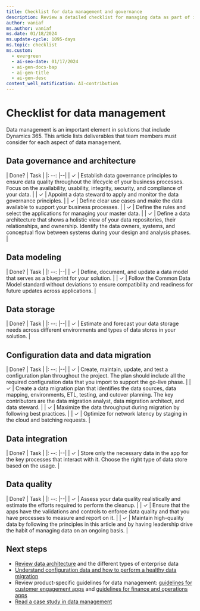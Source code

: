 ```yaml
---
title: Checklist for data management and governance
description: Review a detailed checklist for managing data as part of implementing a Dynamics 365 solution, including an overview on data governance and archhitecture.
author: vaniaf
ms.author: vaniaf
ms.date: 01/18/2024
ms.update-cycle: 1095-days
ms.topic: checklist
ms.custom:
  - evergreen
  - ai-seo-date: 01/17/2024
  - ai-gen-docs-bap
  - ai-gen-title
  - ai-gen-desc
content_well_notification: AI-contribution
---
```


# Checklist for data management

Data management is an important element in solutions that include Dynamics 365. This article lists deliverables that team members must consider for each aspect of data management.

## Data governance and architecture

| Done? | Task |
|: --: |--|
| &check; | Establish data governance principles to ensure data quality throughout the lifecycle of your business processes. Focus on the availability, usability, integrity, security, and compliance of your data. |
| &check; | Appoint a data steward to apply and monitor the data governance principles. |
| &check; | Define clear use cases and make the data available to support your business processes. |
| &check; | Define the rules and select the applications for managing your master data. |
| &check; | Define a data architecture that shows a holistic view of your data repositories, their relationships, and ownership. Identify the data owners, systems, and conceptual flow between systems during your design and analysis phases. |

## Data modeling

| Done? | Task |
|: --: |--|
| &check; | Define, document, and update a data model that serves as a blueprint for your solution. |
| &check; | Follow the Common Data Model standard without deviations to ensure compatibility and readiness for future updates across applications. |

## Data storage

| Done? | Task |
|: --: |--|
| &check; | Estimate and forecast your data storage needs across different environments and types of data stores in your solution. |

## Configuration data and data migration

| Done? | Task |
|: --: |--|
| &check; | Create, maintain, update, and test a configuration plan throughout the project. The plan should include all the required configuration data that you import to support the go-live phase. |
| &check; | Create a data migration plan that identifies the data sources, data mapping, environments, ETL, testing, and cutover planning. The key contributors are the data migration analyst, data migration architect, and data steward. |
| &check; | Maximize the data throughput during migration by following best practices. |
| &check; | Optimize for network latency by staging in the cloud and batching requests. |

## Data integration

| Done? | Task |
|: --: |--|
| &check; | Store only the necessary data in the app for the key processes that interact with it. Choose the right type of data store based on the usage. |

## Data quality

| Done? | Task |
|: --: |--|
| &check; | Assess your data quality realistically and estimate the efforts required to perform the cleanup. |
| &check; | Ensure that the apps have the validations and controls to enforce data quality and that you have processes to measure and report on it. |
| &check; | Maintain high-quality data by following the principles in this article and by having leadership drive the habit of managing data on an ongoing basis. |

## Next steps

- [Review data architecture](data-management-architecture.md) and the different types of enterprise data
- [Understand configuration data and how to perform a healthy data migration](data-management-configuration-data-migration.md)
- Review product-specific guidelines for data management: [guidelines for customer engagement apps](data-management-product-specific-ce.md) and [guidelines for finance and operations apps](data-management-product-specific-fo.md)
- [Read a case study in data management](data-management-case-study.md)
